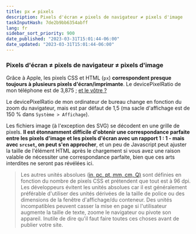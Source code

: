 ```yaml
---
title: px ≠ pixels
description: Pixels d'écran ≠ pixels de navigateur ≠ pixels d'image
taskInputHash: 7de2b9bb6354abff
lang: fr
sidebar_sort_priority: 900
date_published: "2023-03-31T15:01:44-06:00"
date_updated: "2023-03-31T15:01:44-06:00"
---
```

### Pixels d'écran ≠ pixels de navigateur ≠ pixels d'image

Grâce à Apple, les pixels CSS et HTML (`px`) **correspondent presque toujours à plusieurs pixels d'écran/imprimante**. Le devicePixelRatio de mon téléphone est de 3,875 ; [et le vôtre ?](https://www.mydevice.io/)

Le devicePixelRatio de mon ordinateur de bureau change en fonction du zoom du navigateur, mais est par défaut de 1,5 (ma sacle d'affichage est de 150 % dans `Système > Affichage`).

Les fichiers image (à l'exception des SVG) se décodent en une grille de pixels. **Il est étonnamment difficile d'obtenir une correspondance parfaite entre les pixels d'image et les pixels d'écran avec un rapport 1 : 1 - mais avec `srcset`, on peut s'en approcher**, et un peu de Javascript peut ajuster la taille de l'élément HTML après le chargement si vous avez une raison valable de nécessiter une correspondance parfaite, bien que ces arts interdites ne seront pas révélées ici.

> Les autres unités absolues ([in, pc, pt, mm, cm, Q)](https://developer.mozilla.org/fr/docs/Web/CSS/Longueurs-et-dimensions_typographiques) sont définies en fonction du nombre de pixels CSS et prétendent que tout est à 96 dpi. Les développeurs évitent les unités absolues car il est généralement préférable d'utiliser des unités dérivées de la taille de police ou des dimensions de la fenêtre d'affichage/du conteneur. Des unités incompatibles peuvent casser la mise en page si l'utilisateur augmente la taille de texte, zoome le navigateur ou pivote son appareil. Inutile de dire qu'il faut faire toutes ces choses avant de publier votre site.
